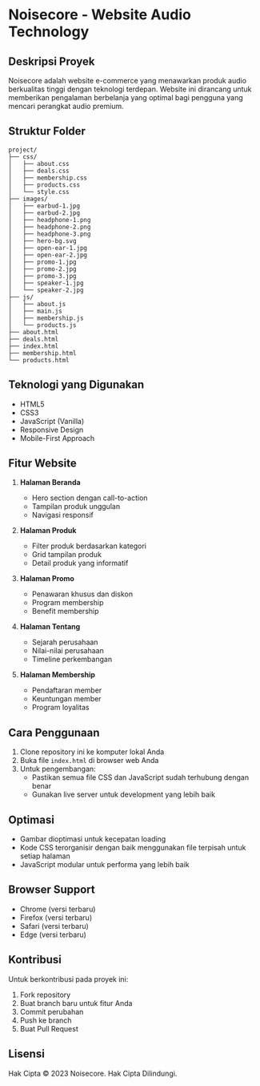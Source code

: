 # Noisecore - Website Audio Technology

## Deskripsi Proyek
Noisecore adalah website e-commerce yang menawarkan produk audio berkualitas tinggi dengan teknologi terdepan. Website ini dirancang untuk memberikan pengalaman berbelanja yang optimal bagi pengguna yang mencari perangkat audio premium.

## Struktur Folder
```
project/
├── css/
│   ├── about.css
│   ├── deals.css
│   ├── membership.css
│   ├── products.css
│   └── style.css
├── images/
│   ├── earbud-1.jpg
│   ├── earbud-2.jpg
│   ├── headphone-1.png
│   ├── headphone-2.png
│   ├── headphone-3.png
│   ├── hero-bg.svg
│   ├── open-ear-1.jpg
│   ├── open-ear-2.jpg
│   ├── promo-1.jpg
│   ├── promo-2.jpg
│   ├── promo-3.jpg
│   ├── speaker-1.jpg
│   └── speaker-2.jpg
├── js/
│   ├── about.js
│   ├── main.js
│   ├── membership.js
│   └── products.js
├── about.html
├── deals.html
├── index.html
├── membership.html
└── products.html
```

## Teknologi yang Digunakan
- HTML5
- CSS3
- JavaScript (Vanilla)
- Responsive Design
- Mobile-First Approach

## Fitur Website
1. **Halaman Beranda**
   - Hero section dengan call-to-action
   - Tampilan produk unggulan
   - Navigasi responsif

2. **Halaman Produk**
   - Filter produk berdasarkan kategori
   - Grid tampilan produk
   - Detail produk yang informatif

3. **Halaman Promo**
   - Penawaran khusus dan diskon
   - Program membership
   - Benefit membership

4. **Halaman Tentang**
   - Sejarah perusahaan
   - Nilai-nilai perusahaan
   - Timeline perkembangan

5. **Halaman Membership**
   - Pendaftaran member
   - Keuntungan member
   - Program loyalitas

## Cara Penggunaan
1. Clone repository ini ke komputer lokal Anda
2. Buka file `index.html` di browser web Anda
3. Untuk pengembangan:
   - Pastikan semua file CSS dan JavaScript sudah terhubung dengan benar
   - Gunakan live server untuk development yang lebih baik

## Optimasi
- Gambar dioptimasi untuk kecepatan loading
- Kode CSS terorganisir dengan baik menggunakan file terpisah untuk setiap halaman
- JavaScript modular untuk performa yang lebih baik

## Browser Support
- Chrome (versi terbaru)
- Firefox (versi terbaru)
- Safari (versi terbaru)
- Edge (versi terbaru)

## Kontribusi
Untuk berkontribusi pada proyek ini:
1. Fork repository
2. Buat branch baru untuk fitur Anda
3. Commit perubahan
4. Push ke branch
5. Buat Pull Request

## Lisensi
Hak Cipta © 2023 Noisecore. Hak Cipta Dilindungi.
